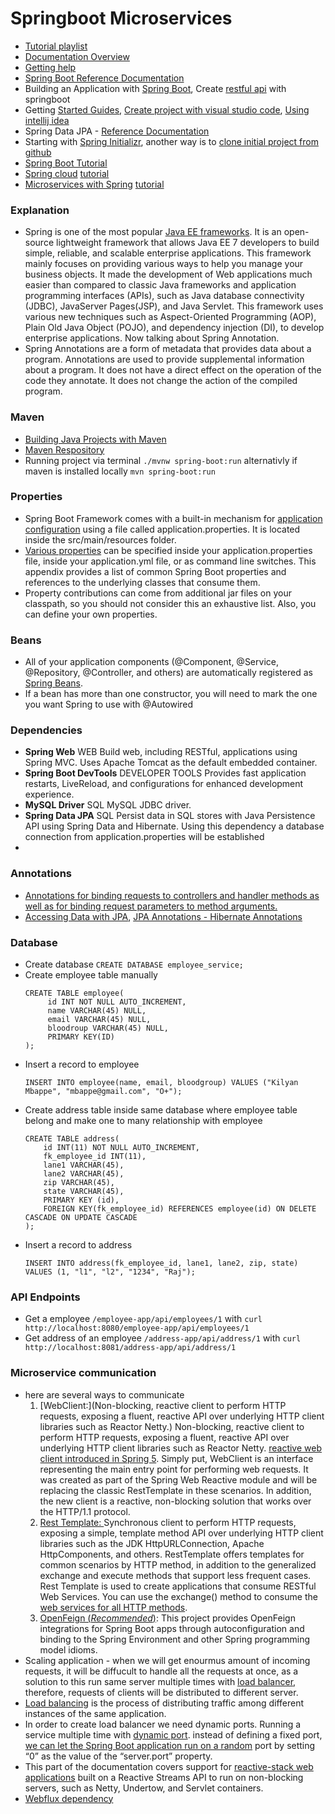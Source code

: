  # Springboot Microservices
 - [Tutorial playlist](https://www.youtube.com/watch?v=9XI8lknaJzM&list=PL3NrzZBjk6m_n8QZCdnF7Yax36cqWkO9j&index=2)
 - [Documentation Overview](https://docs.spring.io/spring-boot/docs/current/reference/html/documentation.html#documentation.first-steps)
 - [Getting help](https://docs.spring.io/spring-boot/docs/current/reference/html/getting-help.html#getting-help)
 - [Spring Boot Reference Documentation](https://docs.spring.io/spring-boot/docs/current/reference/html/index.html)
 - Building an Application with [Spring Boot](https://spring.io/guides/gs/spring-boot/), Create [restful api](https://spring.io/guides/gs/rest-service/) with springboot
 - Getting [Started Guides](https://spring.io/guides), [Create project with visual studio code](https://spring.io/guides/gs/guides-with-vscode/), [Using intellij idea](https://spring.io/guides/gs/intellij-idea/)
 - Spring Data JPA - [Reference Documentation](https://docs.spring.io/spring-data/jpa/docs/current/reference/html/)
 - Starting with [Spring Initializr](https://start.spring.io/), another way is to [clone initial project from github](https://github.com/spring-guides/getting-started-guides#reveal-maven)
 - [Spring Boot Tutorial](https://www.javatpoint.com/spring-boot-tutorial)
 - [Spring cloud](https://spring.io/projects/spring-cloud) [tutorial](https://www.javatpoint.com/spring-cloud)
 - [Microservices with Spring](https://spring.io/blog/2015/07/14/microservices-with-spring) [tutorial](https://www.javatpoint.com/microservices)

### Explanation
 - Spring is one of the most popular [Java EE frameworks](https://www.geeksforgeeks.org/spring-service-annotation-with-example/). It is an open-source lightweight framework that allows Java EE 7 developers to build simple, reliable, and scalable enterprise applications. This framework mainly focuses on providing various ways to help you manage your business objects. It made the development of Web applications much easier than compared to classic Java frameworks and application programming interfaces (APIs), such as Java database connectivity (JDBC), JavaServer Pages(JSP), and Java Servlet. This framework uses various new techniques such as Aspect-Oriented Programming (AOP), Plain Old Java Object (POJO), and dependency injection (DI), to develop enterprise applications. Now talking about Spring Annotation.
 - Spring Annotations are a form of metadata that provides data about a program. Annotations are used to provide supplemental information about a program. It does not have a direct effect on the operation of the code they annotate. It does not change the action of the compiled program. 

### Maven
 - [Building Java Projects with Maven](https://spring.io/guides/gs/maven/)
 - [Maven Respository](https://mvnrepository.com)
 - Running project via terminal `./mvnw spring-boot:run` alternativly if maven is installed locally `mvn spring-boot:run`

### Properties
 - Spring Boot Framework comes with a built-in mechanism for [application configuration](https://www.javatpoint.com/spring-boot-properties) using a file called application.properties. It is located inside the src/main/resources folder.
 - [Various properties](https://docs.spring.io/spring-boot/docs/current/reference/html/application-properties.html) can be specified inside your application.properties file, inside your application.yml file, or as command line switches. This appendix provides a list of common Spring Boot properties and references to the underlying classes that consume them.
 - Property contributions can come from additional jar files on your classpath, so you should not consider this an exhaustive list. Also, you can define your own properties.

### Beans
 - All of your application components (@Component, @Service, @Repository, @Controller, and others) are automatically registered as [Spring Beans](https://docs.spring.io/spring-boot/docs/current/reference/html/using.html#using.spring-beans-and-dependency-injection).
 - If a bean has more than one constructor, you will need to mark the one you want Spring to use with @Autowired


### Dependencies
 - **Spring Web** WEB  Build web, including RESTful, applications using Spring MVC. Uses Apache Tomcat as the default embedded container.
 - **Spring Boot DevTools** DEVELOPER TOOLS Provides fast application restarts, LiveReload, and configurations for enhanced development experience.
 - **MySQL Driver** SQL  MySQL JDBC driver. 
 - **Spring Data JPA** SQL Persist data in SQL stores with Java Persistence API using Spring Data and Hibernate. Using this dependency a database connection from application.properties will be established
 - 

### Annotations
 - [Annotations for binding requests to controllers and handler methods as well as for binding request parameters to method arguments.](https://docs.spring.io/spring-framework/docs/current/javadoc-api/org/springframework/web/bind/annotation/package-summary.html)
 - [Accessing Data with JPA](https://spring.io/guides/gs/accessing-data-jpa/#initial), [JPA Annotations - Hibernate Annotations](https://www.digitalocean.com/community/tutorials/jpa-hibernate-annotations)


### Database
 - Create database `CREATE DATABASE employee_service;`
 - Create employee table manually
   ```
   CREATE TABLE employee(
        id INT NOT NULL AUTO_INCREMENT,
        name VARCHAR(45) NULL,
        email VARCHAR(45) NULL,
        bloodroup VARCHAR(45) NULL,
        PRIMARY KEY(ID)
   );
   ```
 - Insert a record to employee
    ```
    INSERT INTO employee(name, email, bloodgroup) VALUES ("Kilyan Mbappe", "mbappe@gmail.com", "O+");
    ```
 - Create address table inside same database where employee table belong and make one to many relationship with employee
    ```
    CREATE TABLE address(
        id INT(11) NOT NULL AUTO_INCREMENT,
        fk_employee_id INT(11),
        lane1 VARCHAR(45),
        lane2 VARCHAR(45),
        zip VARCHAR(45),
        state VARCHAR(45),
        PRIMARY KEY (id),
        FOREIGN KEY(fk_employee_id) REFERENCES employee(id) ON DELETE CASCADE ON UPDATE CASCADE
    );
    ```
 - Insert a record to address 
    ```
    INSERT INTO address(fk_employee_id, lane1, lane2, zip, state) VALUES (1, "l1", "l2", "1234", "Raj");
    ```


### API Endpoints
 - Get a employee `/employee-app/api/employees/1` with `curl http://localhost:8080/employee-app/api/employees/1`
 - Get address of an employee `/address-app/api/address/1` with `curl http://localhost:8081/address-app/api/address/1`
    

### Microservice communication
 - here are several ways to communicate
    1. [WebClient:](Non-blocking, reactive client to perform HTTP requests, exposing a fluent, reactive API over underlying HTTP client libraries such as Reactor Netty.) Non-blocking, reactive client to perform HTTP requests, exposing a fluent, reactive API over underlying HTTP client libraries such as Reactor Netty. [reactive web client introduced in Spring 5](https://www.baeldung.com/spring-5-webclient). Simply put, WebClient is an interface representing the main entry point for performing web requests. It was created as part of the Spring Web Reactive module and will be replacing the classic RestTemplate in these scenarios. In addition, the new client is a reactive, non-blocking solution that works over the HTTP/1.1 protocol.
    2. [Rest Template: ](https://docs.spring.io/spring-framework/docs/current/javadoc-api/org/springframework/web/client/RestTemplate.html) Synchronous client to perform HTTP requests, exposing a simple, template method API over underlying HTTP client libraries such as the JDK HttpURLConnection, Apache HttpComponents, and others. RestTemplate offers templates for common scenarios by HTTP method, in addition to the generalized exchange and execute methods that support less frequent cases. Rest Template is used to create applications that consume RESTful Web Services. You can use the exchange() method to consume the [web services for all HTTP methods](https://www.tutorialspoint.com/spring_boot/spring_boot_rest_template.htm). 
    3. [OpenFeign (*Recommended*)](https://spring.io/projects/spring-cloud-openfeign): This project provides OpenFeign integrations for Spring Boot apps through autoconfiguration and binding to the Spring Environment and other Spring programming model idioms.
 - Scaling application - when we will get enourmus amount of incoming requests, it will be diffucult to handle all the requests at once, as a solution to this run same server multiple times with [load balancer](https://spring.io/guides/gs/spring-cloud-loadbalancer/), therefore, requests of clients will be distributed to different server. 
 - [Load balancing](https://www.baeldung.com/spring-cloud-load-balancer) is the process of distributing traffic among different instances of the same application.
 - In order to create load balancer we need dynamic ports. Running a service multiple time with [dynamic port](https://www.youtube.com/watch?v=a2EZxkwMrjU&t=1635s). instead of defining a fixed port, [we can let the Spring Boot application run on a random](https://www.baeldung.com/spring-boot-running-port) port by setting “0” as the value of the “server.port” property. 
 - This part of the documentation covers support for [reactive-stack web applications](https://docs.spring.io/spring-framework/docs/current/reference/html/web-reactive.html) built on a Reactive Streams API to run on non-blocking servers, such as Netty, Undertow, and Servlet containers. 
 - [Webflux dependency](https://mvnrepository.com/artifact/org.springframework.boot/spring-boot-starter-webflux)









































